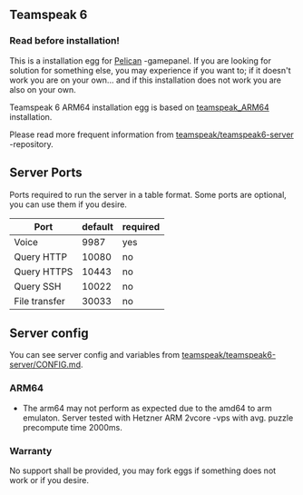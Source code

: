 ## Teamspeak 6

### Read before installation!
This is a installation egg for [Pelican](https://pelican.dev) -gamepanel. If you are looking for solution for something else, you may experience if you want to; if it doesn't work you are on your own... and if this installation does not work you are also on your own.

Teamspeak 6 ARM64 installation egg is based on [teamspeak_ARM64](https://github.com/pelican-eggs/eggs/tree/master/voice_servers/teamspeak_ARM64) installation.

Please read more frequent information from [teamspeak/teamspeak6-server](https://github.com/teamspeak/teamspeak6-server) -repository.

## Server Ports

Ports required to run the server in a table format. Some ports are optional, you can use them if you desire.

| Port    | default | required|
|---------|---------|---------|
| Voice   | 9987    |yes      |   
| Query HTTP  | 10080   |no       |
| Query HTTPS  | 10443   |no       |
| Query SSH  | 10022   |no       |
| File transfer   | 30033   |no       |

## Server config

You can see server config and variables from [teamspeak/teamspeak6-server/CONFIG.md](https://github.com/teamspeak/teamspeak6-server/blob/main/CONFIG.md).

### ARM64
* The arm64 may not perform as expected due to the amd64 to arm emulaton. Server tested with Hetzner ARM 2vcore -vps with avg. puzzle precompute time 2000ms.

### Warranty 
No support shall be provided, you may fork eggs if something does not work or if you desire.

